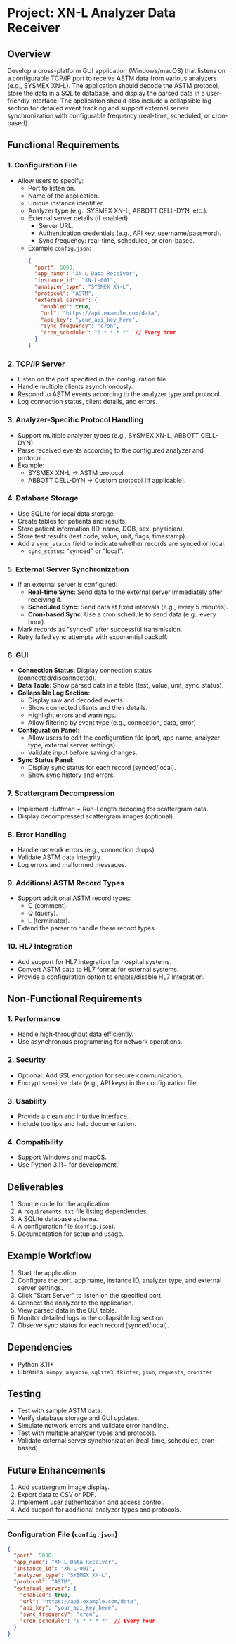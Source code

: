 # Project: XN-L Analyzer Data Receiver

## Overview
Develop a cross-platform GUI application (Windows/macOS) that listens on a configurable TCP/IP port to receive ASTM data from various analyzers (e.g., SYSMEX XN-L). The application should decode the ASTM protocol, store the data in a SQLite database, and display the parsed data in a user-friendly interface. The application should also include a collapsible log section for detailed event tracking and support external server synchronization with configurable frequency (real-time, scheduled, or cron-based).

## Functional Requirements

### 1. **Configuration File**
   - Allow users to specify:
     - Port to listen on.
     - Name of the application.
     - Unique instance identifier.
     - Analyzer type (e.g., SYSMEX XN-L, ABBOTT CELL-DYN, etc.).
     - External server details (if enabled):
       - Server URL.
       - Authentication credentials (e.g., API key, username/password).
       - Sync frequency: real-time, scheduled, or cron-based.
     - Example `config.json`:
       ```json
       {
         "port": 5000,
         "app_name": "XN-L Data Receiver",
         "instance_id": "XN-L-001",
         "analyzer_type": "SYSMEX XN-L",
         "protocol": "ASTM",
         "external_server": {
           "enabled": true,
           "url": "https://api.example.com/data",
           "api_key": "your_api_key_here",
           "sync_frequency": "cron",
           "cron_schedule": "0 * * * *"  // Every hour
         }
       }
       ```

### 2. **TCP/IP Server**
   - Listen on the port specified in the configuration file.
   - Handle multiple clients asynchronously.
   - Respond to ASTM events according to the analyzer type and protocol.
   - Log connection status, client details, and errors.

### 3. **Analyzer-Specific Protocol Handling**
   - Support multiple analyzer types (e.g., SYSMEX XN-L, ABBOTT CELL-DYN).
   - Parse received events according to the configured analyzer and protocol.
   - Example:
     - SYSMEX XN-L -> ASTM protocol.
     - ABBOTT CELL-DYN -> Custom protocol (if applicable).

### 4. **Database Storage**
   - Use SQLite for local data storage.
   - Create tables for patients and results.
   - Store patient information (ID, name, DOB, sex, physician).
   - Store test results (test code, value, unit, flags, timestamp).
   - Add a `sync_status` field to indicate whether records are synced or local.
     - `sync_status`: "synced" or "local".

### 5. **External Server Synchronization**
   - If an external server is configured:
     - **Real-time Sync**: Send data to the external server immediately after receiving it.
     - **Scheduled Sync**: Send data at fixed intervals (e.g., every 5 minutes).
     - **Cron-based Sync**: Use a cron schedule to send data (e.g., every hour).
   - Mark records as "synced" after successful transmission.
   - Retry failed sync attempts with exponential backoff.

### 6. **GUI**
   - **Connection Status**: Display connection status (connected/disconnected).
   - **Data Table**: Show parsed data in a table (test, value, unit, sync_status).
   - **Collapsible Log Section**:
     - Display raw and decoded events.
     - Show connected clients and their details.
     - Highlight errors and warnings.
     - Allow filtering by event type (e.g., connection, data, error).
   - **Configuration Panel**:
     - Allow users to edit the configuration file (port, app name, analyzer type, external server settings).
     - Validate input before saving changes.
   - **Sync Status Panel**:
     - Display sync status for each record (synced/local).
     - Show sync history and errors.

### 7. **Scattergram Decompression**
   - Implement Huffman + Run-Length decoding for scattergram data.
   - Display decompressed scattergram images (optional).

### 8. **Error Handling**
   - Handle network errors (e.g., connection drops).
   - Validate ASTM data integrity.
   - Log errors and malformed messages.

### 9. **Additional ASTM Record Types**
   - Support additional ASTM record types:
     - C (comment).
     - Q (query).
     - L (terminator).
   - Extend the parser to handle these record types.

### 10. **HL7 Integration**
   - Add support for HL7 integration for hospital systems.
   - Convert ASTM data to HL7 format for external systems.
   - Provide a configuration option to enable/disable HL7 integration.

## Non-Functional Requirements

### 1. **Performance**
   - Handle high-throughput data efficiently.
   - Use asynchronous programming for network operations.

### 2. **Security**
   - Optional: Add SSL encryption for secure communication.
   - Encrypt sensitive data (e.g., API keys) in the configuration file.

### 3. **Usability**
   - Provide a clean and intuitive interface.
   - Include tooltips and help documentation.

### 4. **Compatibility**
   - Support Windows and macOS.
   - Use Python 3.11+ for development.

## Deliverables
1. Source code for the application.
2. A `requirements.txt` file listing dependencies.
3. A SQLite database schema.
4. A configuration file (`config.json`).
5. Documentation for setup and usage.

## Example Workflow
1. Start the application.
2. Configure the port, app name, instance ID, analyzer type, and external server settings.
3. Click "Start Server" to listen on the specified port.
4. Connect the analyzer to the application.
5. View parsed data in the GUI table.
6. Monitor detailed logs in the collapsible log section.
7. Observe sync status for each record (synced/local).

## Dependencies
- Python 3.11+
- Libraries: `numpy`, `asyncio`, `sqlite3`, `tkinter`, `json`, `requests`, `croniter`

## Testing
- Test with sample ASTM data.
- Verify database storage and GUI updates.
- Simulate network errors and validate error handling.
- Test with multiple analyzer types and protocols.
- Validate external server synchronization (real-time, scheduled, cron-based).

## Future Enhancements
1. Add scattergram image display.
2. Export data to CSV or PDF.
3. Implement user authentication and access control.
4. Add support for additional analyzer types and protocols.

---

### **Configuration File (`config.json`)**
```json
{
  "port": 5000,
  "app_name": "XN-L Data Receiver",
  "instance_id": "XN-L-001",
  "analyzer_type": "SYSMEX XN-L",
  "protocol": "ASTM",
  "external_server": {
    "enabled": true,
    "url": "https://api.example.com/data",
    "api_key": "your_api_key_here",
    "sync_frequency": "cron",
    "cron_schedule": "0 * * * *"  // Every hour
  }
}